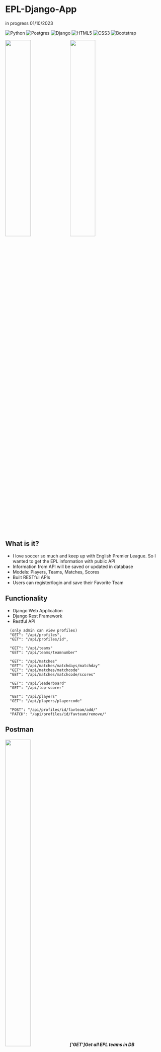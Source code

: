 # EPL-Django-App

in progress 01/10/2023

![Python](https://img.shields.io/badge/python-3670A0?style=for-the-badge&logo=python&logoColor=ffdd54)
![Postgres](https://img.shields.io/badge/postgres-%23316192.svg?style=for-the-badge&logo=postgresql&logoColor=white)
![Django](https://img.shields.io/badge/django-%23092E20.svg?style=for-the-badge&logo=django&logoColor=white)
![HTML5](https://img.shields.io/static/v1?style=for-the-badge&message=HTML5&color=E34F26&logo=HTML5&logoColor=FFFFFF&label=)
![CSS3](https://img.shields.io/static/v1?style=for-the-badge&message=CSS3&color=1572B6&logo=CSS3&logoColor=FFFFFF&label=)
![Bootstrap](https://img.shields.io/static/v1?style=for-the-badge&message=Bootstrap&color=7952B3&logo=Bootstrap&logoColor=FFFFFF&label=)

<p float="left">
<img src="https://drive.google.com/uc?export=view&id=1Ja0kDFlFVkaOUeVWXRe4xdPieUBcrqmy" width="40%" height="40%" />
<img src="https://drive.google.com/uc?export=view&id=1KYuaB0yi5Wf-4LvCkX0stImbMQXS5QHy" width="40%" height="40%" />
</p>

## What is it?

- I love soccer so much and keep up with English Premier League. So I wanted to get the EPL information with public API
- Information from API will be saved or updated in database
- Models: Players, Teams, Matches, Scores
- Built RESTful APIs
- Users can register/login and save their Favorite Team

## Functionality

- Django Web Application
- Django Rest Framework
- Restful API

```
  (only admin can view profiles)
  "GET": "/api/profiles",
  "GET": "/api/profiles/id",

  "GET": "/api/teams"
  "GET": "/api/teams/teamnumber"

  "GET": "/api/matches"
  "GET": "/api/matches/matchdays/matchday"
  "GET": "/api/matches/matchcode"
  "GET": "/api/matches/matchcode/scores"

  "GET": "/api/leaderboard"
  "GET": "/api/top-scorer"

  "GET": "/api/players"
  "GET": "/api/players/playercode"

  "POST": "/api/profiles/id/favteam/add/"
  "PATCH": "/api/profiles/id/favteam/remove/"
```

## Postman

<p float="left">
<h5><img src="https://drive.google.com/uc?export=view&id=1Q-u-8Fjhpv61b5PumAxIW6KLcyqT_6Ox" width="40%" height="50%" />
['GET']Get all EPL teams in DB</h5>
<h5><img src="https://drive.google.com/uc?export=view&id=1kJPKet_0MaufOAokeGFQI5bzq2DsbP2x" width="40%" height="50%" />
['GET']Get a specific Team by Teamnumber (Tottenham Hotspur)</h5>
<h5><img src="https://drive.google.com/uc?export=view&id=1UOTUZvEJt1Lc02xBnfENNIwZYCD7LUY6" width="40%" height="50%" />
['GET']Access to information denied due to Authentication failure</h5>
<h5><img src="https://drive.google.com/uc?export=view&id=12pAWbmd6L7fAv5FZvZBg4BR1brp8v8W0" width="40%" height="50%" />
['POST']Add Profile's Favorite Team by Team number</h5>
<h5><img src="https://drive.google.com/uc?export=view&id=1OMsUP4cd_jPr8DeixfQYveoWhvF73nV2" width="40%" height="50%" />
['PATCH']Remove Profile's Favorite Team</h5>
</p>

## Problems I faced

- Had trouble with Game outcomes. I found out that Null and Draw values were a thing for some games.
- The matches were not updating and I fixed it by using update_or_create and update for Objects.
